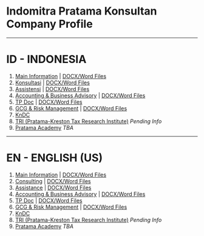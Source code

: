 # Indomitra Pratama Konsultan Company Profile

---

# ID - INDONESIA
1. [Main Information](info-ID.md) | [DOCX/Word Files](https://raw.githubusercontent.com/khoiruddin-ms/pratama-markup-documents/main/docs/ID-Main-Profile.docx)
2. [Konsultasi](/Consulting-ID.md) | [DOCX/Word Files](https://raw.githubusercontent.com/khoiruddin-ms/pratama-markup-documents/main/docs/ID-S1-Consulting.docx)
3. [Assistensi](/Assistance-ID.md) | [DOCX/Word Files](https://raw.githubusercontent.com/khoiruddin-ms/pratama-markup-documents/main/docs/ID-S2-Assistance.docx)
4. [Accounting & Business Advisory](/Accounting-ID.md) | [DOCX/Word Files](https://raw.githubusercontent.com/khoiruddin-ms/pratama-markup-documents/main/docs/ID-S3-Accounting.docx)
5. [TP Doc](/TPDoc-ID.md) | [DOCX/Word Files](https://raw.githubusercontent.com/khoiruddin-ms/pratama-markup-documents/main/docs/ID-S4-TPDoc.docx)
6. [GCG & Risk Management](/GCG-RM-ID.md) | [DOCX/Word Files](https://raw.githubusercontent.com/khoiruddin-ms/pratama-markup-documents/main/docs/ID-S5-GCGn-RM.docx)
7. [KnDC](/KnDC-ID.md)
8. [TRI (Pratama-Kreston Tax Research Institute)](/TRI-ID.md) _Pending Info_
9. [Pratama Academy](#readme) _TBA_

---

# EN - ENGLISH (US)
1. [Main Information](info-EN.md) | [DOCX/Word Files](https://raw.githubusercontent.com/khoiruddin-ms/pratama-markup-documents/main/docs/EN-Main-Profile.docx)
2. [Consulting](/Consulting-EN.md) | [DOCX/Word Files](https://raw.githubusercontent.com/khoiruddin-ms/pratama-markup-documents/main/docs/EN-S1-Consulting.docx)
3. [Assistance](/Assistance-EN.md) | [DOCX/Word Files](https://raw.githubusercontent.com/khoiruddin-ms/pratama-markup-documents/main/docs/EN-S2-Assistance.docx)
4. [Accounting & Business Advisory](/Accounting-EN.md) | [DOCX/Word Files](https://raw.githubusercontent.com/khoiruddin-ms/pratama-markup-documents/main/docs/EN-S3-Accounting.docx)
5. [TP Doc](/TPDoc-EN.md) | [DOCX/Word Files](https://raw.githubusercontent.com/khoiruddin-ms/pratama-markup-documents/main/docs/EN-S4-TPDoc.docx)
6. [GCG & Risk Management](/GCG-RM-EN.md) | [DOCX/Word Files](https://raw.githubusercontent.com/khoiruddin-ms/pratama-markup-documents/main/docs/EN-S5-GCGn-RM.docx)
7. [KnDC](/KnDC-EN.md)
8. [TRI (Pratama-Kreston Tax Research Institute)](/TRI-EN.md) _Pending Info_
9. [Pratama Academy](#readme) _TBA_